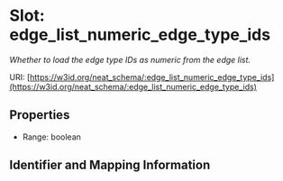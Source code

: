 # Slot: edge_list_numeric_edge_type_ids
_Whether to load the edge type IDs as numeric from the edge list._


URI: [https://w3id.org/neat_schema/:edge_list_numeric_edge_type_ids](https://w3id.org/neat_schema/:edge_list_numeric_edge_type_ids)



<!-- no inheritance hierarchy -->


## Properties

 * Range: boolean



## Identifier and Mapping Information





